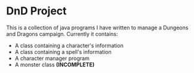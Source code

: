 # DnD Project

This is a collection of java programs I have written to manage a Dungeons and Dragons campaign.
Currently it contains:
* A class containing a character's information
* A class containing a spell's information
* A character manager program
* A monster class **(INCOMPLETE)**

